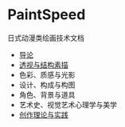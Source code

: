 # PaintSpeed

日式动漫类绘画技术文档

- [导论](./introduction/readme.md)
- [透视与结构素描](./perspective_and_structural_sketch/readme.md)
- 色彩、质感与光影
- 设计、构成与构图
- 角色、背景与道具
- 艺术史、视觉艺术心理学与美学
- [创作理论与实践](./creative_theory_and_practice/readme.md)